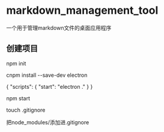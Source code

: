 # markdown_management_tool

一个用于管理markdown文件的桌面应用程序

## 创建项目
npm init

cnpm install --save-dev electron

{
  "scripts": {
    "start": "electron ."
  }
}

npm start

touch .gitignore

把node_modules/添加进.gitignore